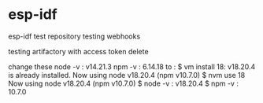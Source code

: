 # esp-idf
esp-idf test repository
testing webhooks

testing artifactory with access token
delete

change these 
node -v : v14.21.3
npm -v : 6.14.18
to :
  $ vm install 18: v18.20.4 is already installed.
                 Now using node v18.20.4 (npm v10.7.0)
  $ nvm use 18
    Now using node v18.20.4 (npm v10.7.0)
  $ node -v : v18.20.4
  $ npm -v  : 10.7.0


